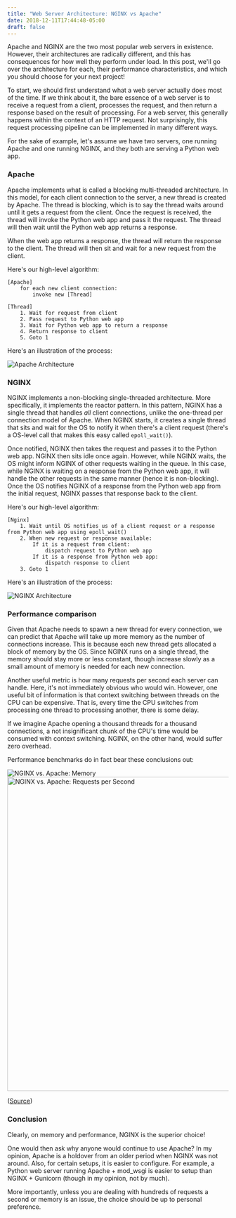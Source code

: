 ```yaml
---
title: "Web Server Architecture: NGINX vs Apache"
date: 2018-12-11T17:44:48-05:00
draft: false
---
```



Apache and NGINX are the two most popular web servers in existence.  However, their architectures are radically different, and this has consequences for how well they perform under load.  In this post, we'll go over the architecture for each, their performance characteristics, and which you should choose for your next project!

To start, we should first understand what a web server actually does most of the time.  If we think about it, the bare essence of a web server is to receive a request from a client, processes the request, and then return a response based on the result of processing.  For a web server, this generally happens within the context of an HTTP request.  Not surprisingly, this request processing pipeline can be implemented in many different ways. 

For the sake of example, let's assume we have two servers, one running Apache and one running NGINX, and they both are serving a Python web app.

### Apache ###

Apache implements what is called a blocking multi-threaded architecture.  In this model, for each client connection to the server, a new thread is created by Apache.  The thread is blocking, which is to say the thread waits around until it gets a request from the client.  Once the request is received, the thread will invoke the Python web app and pass it the request.  The thread will then wait until the Python web app returns a response.  

When the web app returns a response, the thread will return the response to the client.  The thread will then sit and wait for a new request from the client.

Here's our high-level algorithm:

```
[Apache]
    for each new client connection:
        invoke new [Thread]
```
```
[Thread]
    1. Wait for request from client
    2. Pass request to Python web app
    3. Wait for Python web app to return a response
    4. Return response to client
    5. Goto 1
```

Here's an illustration of the process:

<img src="/images/posts/nginx-vs-apache/apache-arch.png" alt="Apache Architecture" />

### NGINX ###

NGINX implements a non-blocking single-threaded architecture.  More specifically, it implements the reactor pattern.  In this pattern, NGINX has a single thread that handles *all* client connections, unlike the one-thread per connection model of Apache.  When NGINX starts, it creates a single thread that sits and wait for the OS to notify it when there's a client request (there's a OS-level call that makes this easy called `epoll_wait()`).

Once notified, NGINX then takes the request and passes it to the Python web app.  NGINX then sits idle once again.  However, while NGINX waits, the OS might inform NGINX of other requests waiting in the queue.  In this case, while NGINX is waiting on a response from the Python web app, it will handle the other requests in the same manner (hence it is non-blocking).  Once the OS notifies NGINX of a response from the Python web app from the initial request, NGINX passes that response back to the client.

Here's our high-level algorithm:

```
[Nginx]
    1. Wait until OS notifies us of a client request or a response from Python web app using epoll_wait()
    2. When new request or response available:
        If it is a request from client:
            dispatch request to Python web app
        If it is a response from Python web app:
            dispatch response to client
    3. Goto 1
```

Here's an illustration of the process:

<img src="/images/posts/nginx-vs-apache/nginx-arch.png" alt="NGINX Architecture" />

### Performance comparison ###

Given that Apache needs to spawn a new thread for every connection, we can predict that Apache will take up more memory as the number of connections increase.  This is because each new thread gets allocated a block of memory by the OS.  Since NGINX runs on a single thread, the memory should stay more or less constant, though increase slowly as a small amount of memory is needed for each new connection.

Another useful metric is how many requests per second each server can handle.  Here, it's not immediately obvious who would win.  However, one useful bit of information is that context switching between threads on the CPU can be expensive.  That is, every time the CPU switches from processing one thread to processing another, there is some delay.  

If we imagine Apache opening a thousand threads for a thousand connections, a not insignificant chunk of the CPU's time would be consumed with context switching.  NGINX, on the other hand, would suffer zero overhead.

Performance benchmarks do in fact bear these conclusions out:

<img src="/images/posts/nginx-vs-apache/nginx-vs-apache-memory.png" alt="NGINX vs. Apache: Memory" />

<img src="/images/posts/nginx-vs-apache/nginx-vs-apache-rps.png" alt="NGINX vs. Apache: Requests per Second" width="715"/>

([Source](https://help.dreamhost.com/hc/en-us/articles/215945987-Web-server-performance-comparison))


### Conclusion ###

Clearly, on memory and performance, NGINX is the superior choice!  

One would then ask why anyone would continue to use Apache?  In my opinion, Apache is a holdover from an older period when NGINX was not around.  Also, for certain setups, it is easier to configure.  For example, a Python web server running Apache + mod_wsgi  is easier to setup than NGINX + Gunicorn (though in my opinion, not by much).

More importantly, unless you are dealing with hundreds of requests a second or memory is an issue, the choice should be up to personal preference.

